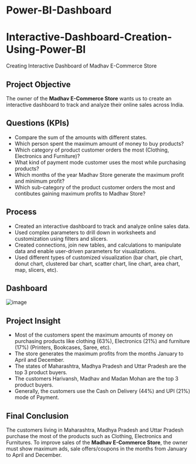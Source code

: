 # Power-BI-Dashboard

# Interactive-Dashboard-Creation-Using-Power-BI
Creating Interactive Dashboard of Madhav E-Commerce Store

## **Project Objective**

The owner of the **Madhav E-Commerce Store** wants us to create an interactive dashboard</a> to track and analyze their online sales across India.


## **Questions (KPIs)**

- Compare the sum of the amounts with different states.
- Which person spent the maximum amount of money to buy products?
- Which category of product customer orders the most (Clothing, Electronics and Furniture)?
- What kind of payment mode customer uses the most while purchasing products?
- Which months of the year Madhav Store generate the maximum profit and minimum profit?
- Which sub-category of the product customer orders the most and contibutes gaining maximum profits to Madhav Store?


## **Process**

- Created an interactive dashboard</a> to track and analyze online sales data.
- Used complex parameters to drill down in worksheets and customization using filters and slicers.
- Created connections, join new tables, and calculations to manipulate data and enable user-driven parameters for visualizations.
- Used different types of customized visualization (bar chart, pie chart, donut chart, clustered bar chart, scatter chart, line chart, area chart, map, slicers, etc).

## **Dashboard**


![image](https://github.com/jippy66/Power-BI-Dashboard/assets/110474637/820d4766-3d67-44a3-b1fa-d4bd2e083962)


## **Project Insight**

- Most of the customers spent the maximum amounts of money on purchasing products like clothing (63%), Electronics (21%) and furniture (17%) (Printers, Bookcases, Saree, etc).
- The store generates the maximum profits from the months January to April and December.
- The states of Maharashtra, Madhya Pradesh and Uttar Pradesh are the top 3 product buyers.
- The customers Harivansh, Madhav and Madan Mohan are the top 3 product buyers.
- Generally, the customers use the Cash on Delivery (44%) and UPI (21%) mode of Payment.

## **Final Conclusion**

The customers living in Maharashtra, Madhya Pradesh and Uttar Pradesh purchase the most of the products such as Clothing, Electronics and Furnitures. To improve sales of the **Madhav E-Commerce Store**, the owner must show maximum ads, sale offers/coupons in the months from January to April and December.
